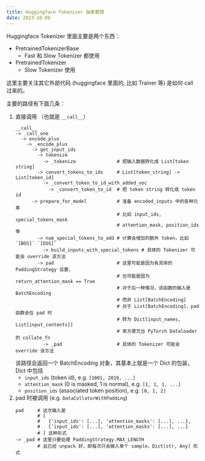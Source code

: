 ```yaml
---
title: Huggingface Tokenizer 抽象整理
date: 2023-10-09
---
```


Huggingface Tokenizer 里面主要是两个东西：
- PretrainedTokenizerBase
  - Fast 和 Slow Tokenizer 都使用
- PretrainedTokenizer
  - Slow Tokenizer 使用

这里主要关注其它外部代码 (huggingface 里面的, 比如 Trainer 等) 是如何 call 过来的。

主要的路径有下面几条：
1. 直接调用 （也就是 `__call__`）
   ```
   __call__
   -> _call_one
     -> encode_plus
       -> _encode_plus
         -> get_input_ids
           -> tokenize
             -> _tokenize               # 把输入数据转化成 List[token string]
           -> convert_tokens_to_ids     # List[token_string] -> List[token_id]
             -> _convert_token_to_id_with_added_voc
               -> _convert_token_to_id  # 把 token string 转化成 token id
         -> prepare_for_model           # 准备 encoded_inputs 中的各种元素
                                        # 比如 input_ids, special_tokens_mask
                                        # attention_mask, position_ids 等
           -> num_special_tokens_to_add # 计算会增加的额外 token，比如 `[BOS]` `[EOS]`
             -> build_inputs_with_special_tokens # 具体的 Tokenizer 可能会 override 该方法
           -> pad                       # 这里可能是因为有具体的 PaddingStrategy 设置，
                                        # 也可能是因为 return_attention_mask == True
                                        # 对于后一种情况，该函数的输入是 BatchEncoding
                                        # 而非 List[BatchEncoding]
                                        # 对于 List[BatchEncoding]，pad 函数会在 pad 时
                                        # 转为 Dict[input_names, List[input_contents]] 
                                        # 来方便充当 PyTorch Dataloader 的 collate_fn
             -> _pad                    # 具体的 Tokenizer 可能会 override 该方法
   ```
   该路径会返回一个 BatchEncoding 对象，其基本上就是一个 Dict 的包装，Dict 中包括
   - `input_ids` (token id), e.g. `[1001, 2019, ...]`
   - `attention_mask` (0 is masked, 1 is normal), e.g. `[1, 1, 1, ...]`
   - `position_ids` (associated token position), e.g. `[0, 1, 2]`
2. pad 时被调用 (e.g. `DataCollatorWithPadding`)
   ```
   pad     # 这次输入是
           # [
           #   {'input_ids': [...], 'attention_masks': [...], ...},
           #   {'input_ids': [...], 'attention_masks': [...], ...}
           # ] 这种形式
   -> _pad # 这里只要处理 PaddingStrategy.MAX_LENGTH
           # 且已经 unpack 好，即每次只会输入单个 sample，Dict[str, Any] 形式

   ```

